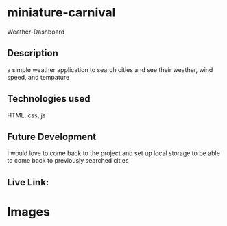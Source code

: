 # miniature-carnival
Weather-Dashboard

## Description
a simple weather application to search cities and see their weather, wind speed, and tempature

## Technologies used
HTML, css, js

## Future Development
I would love to come back to the project and set up local storage to be able to 
come back to previously searched cities

## Live Link:

# Images
